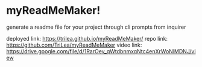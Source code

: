 # myReadMeMaker!
generate a readme file for your project
through cli prompts from inquirer

deployed link:
https://trilea.github.io/myReadMeMaker/
repo link:
https://github.com/TriLea/myReadMeMaker
video link:
https://drive.google.com/file/d/1RarOev_qWtdbnmxqNtc4enXrWoNlMDNJ/view
